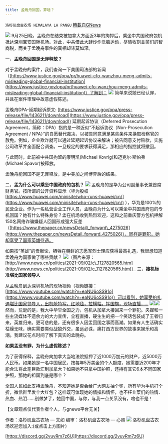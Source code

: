 ```yaml
---
title: 孟晚舟回国，算啥？
---
```

`洛杉矶盘古农场 HIMALAYA LA PANGU` [轉載自GNews](https://gnews.org/zh-hans/1564878/)

![](https://assets.gnews.org/wp-content/uploads/2021/09/211.png)
9月25日晚，孟晚舟在结束被加拿大方面近3年的拘押后，乘坐中共国政府包机抵达深圳宝安国际机场。对此，中共借此大肆炒作洗脑运动，尽情收割韭菜们的智商税，而关于孟晚舟事件的真相却讳莫如深。

一，**孟晚舟回国是无罪释放？**

对于孟晚舟的案件，我们查询一下美国司法部的新闻（[https://www.justice.gov/opa/pr/huawei-cfo-wanzhou-meng-admits-misleading-global-financial-institution](https://www.justice.gov/opa/pr/huawei-cfo-wanzhou-meng-admits-misleading-global-financial-institution)）了解到：
![](https://assets.gnews.org/wp-content/uploads/2021/09/image-459.png)
简单来说她已经认罪，并且在案件审理中故意虚假陈述。

孟晚舟DPA-延期起诉原文: [https://www.justice.gov/opa/press-release/file/1436211/download](https://www.justice.gov/opa/press-release/file/1436211/download))
延期起诉协议（Deferred Prosecution Agreement，简称：DPA）指的是一种近似“不起诉协议（Non-Prosecution Agreement / NPA）”的自愿替代裁决，以被告同意满足某些条件来换取检察官的赦免。例如，企业欺诈就可以通过延期起诉协议来解决；被告同意支付赔款，实施公司改革并全面配合调查。一旦规定的要求获得满足，那相应的指控就将撤回。

与此同时，此前被中共国拘留的康明凯(Michael Kovrig)和迈克尔·斯帕弗(Michael Spavor)被释放。

孟晚舟能回国不是无罪释放，是中美加之间博弈后的结果。

二，**孟为什么可以乘坐中国政府的包机？**
![](https://assets.gnews.org/wp-content/uploads/2021/09/image-460.png)
孟晚舟的是华为公司副董事长兼首席财务官。按所谓的公开资料显示（华为股权[https://www.huawei.com/minisite/who-runs-huawei/cn/](https://www.huawei.com/minisite/who-runs-huawei/cn/) ），华为是100%的民营企业。作为一名私营企业工作人员，孟晚舟为什么可以乘坐中共国政府包的专机回国？她有什么特殊身份？孟在机场收到热烈欢迎，这和之前重庆警方包机押解150名网络诈骗嫌疑人回国形成强大反差（[https://www.thepaper.cn/newsDetail\_forward\_4275026](https://www.thepaper.cn/newsDetail_forward_4275026)），同样是罪犯，她却享受了国家英雄待遇。

如果按“英雄”的贡献论，牺牲在朝鲜的志愿军烈士理应获得最高礼遇，我很想知道孟晚舟为国家做了哪些贡献？
![](https://assets.gnews.org/wp-content/uploads/2021/09/image-461.png)（图片来源：[http://www.news.cn/politics/2021-09/02/c\_1127820565.htm](http://www.news.cn/politics/2021-09/02/c_1127820565.htm)）
三，**接机标准堪比国家领导人**

从孟晚舟到达深圳机场的现场视频（视频链接：[https://www.youtube.com/watch?v=eaNU6oSS91o](https://www.youtube.com/watch?v=eaNU6oSS91o)）可以看到，她享受的礼遇堪比国家领导人，出机舱特写，红地毯，拉横幅，挥国旗，现场直播……
![](https://assets.gnews.org/wp-content/uploads/2021/09/image-462.png)![](https://assets.gnews.org/wp-content/uploads/2021/09/image-463.png)
然而，荒诞的是，我大中华举全国之力，包机从加拿大接回来一个罪犯。央媒和一些主流媒体不遗余力的大力宣传，全程直播，硬生生的把一个笑话包装成了王者归来，英雄归来。更可悲的是，还有很多人因孟回国之事而高潮。如果有人生活确实枯燥无味，确实需要类似战狼外交，虽远必诛，痛打西方世界的故事来娱乐和高潮。我建议花点时间了解下真实的孟晚舟。

**如果孟没有罪，为什么虚假陈述？**

为了获得保释，孟晚舟向加拿大当地法院抵押了近1000万加元的财产，近5000万人民币。如果她是一名中国居民，按每年5万美金的个人额度，她需要近200年才能合法将此笔巨款汇到加拿大？如果她不只拿中国护照，还持有其它6本不同国家护照，那她的祖国到底是哪个？

全国人民如此支持孟晚舟，不知道她是否会给广大网友抽个奖，所有华为手机打个折，微信群里发个大红包？这样既可体现她的情操和情怀，也不枉韭菜们的热情、热血、热泪……别做梦了，她回中国，与你，与我一点关系没有，啥也不是！

【文章观点仅代表作者个人，与gnews平台无关】

作者：洛杉矶盘古农场 — 文如
编审：洛杉矶盘古农场 — 心照
![](https://assets.gnews.org/wp-content/uploads/2021/03/WhatsApp-Image-2021-06-26-at-22.05.30.jpeg)
洛杉矶盘古农场欢迎您加入:(或点击上方图片）

[https://discord.gg/2vuvRm7z6U](https://discord.gg/2vuvRm7z6U)
